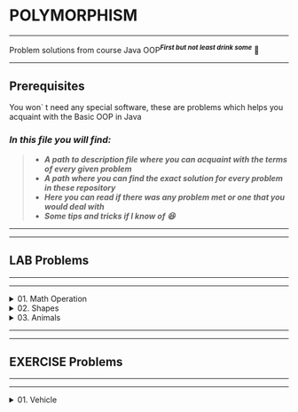 # **POLYMORPHISM**
*****

Problem solutions from course Java OOP<sup>***First but not least drink some***</sup> **🍺**

************

## **Prerequisites**

You won` t need any special software, these are problems which helps you acquaint with the Basic OOP in Java

### *In this file you will find:*

> - **_***A path to description file where you can acquaint with the terms of every given problem***_**
> - ***A path where you can find the exact solution for every problem in these repository***
> - ***Here you can read if there was any problem met or one that you would deal with***
> - ***Some tips and tricks if I know of 😆***


******************
***************

## LAB Problems

****************
****************

<details>
<summary>01. Math Operation</summary>

 - This is the [Description :scroll:](https://github.com/SophiyaYO/Polymorphism/blob/master/src/mathOperations/DESCRIPTION.md#math-operation)

 - This is the [Solution :cherries:](https://github.com/SophiyaYO/Polymorphism/blob/master/src/mathOperations/MathOperation.java)
 
 </details>
 
 <details>
 <summary>02. Shapes</summary>
 
  - This is the [Description :scroll:](https://github.com/SophiyaYO/Polymorphism/blob/master/src/shape/DESCRIPTION.md#math-operation)
  - This is the [Solution :cherries:](https://github.com/SophiyaYO/Polymorphism/blob/master/src/shape)
  
  ### _Tips :collision: :_

  
  :point_right: _use Wrapper class Double_
  
  :point_right: _sets should be protected_ 
  
  :point_right: _getRadius should be public **final Double** getRadius_ :hocho:
  </details>
 
 <details>
 <summary>03. Animals</summary>
 
  - This is the [Description :scroll:](https://github.com/SophiyaYO/Polymorphism/blob/master/src/animal/DESCRIPTION.md#math-operation)
  - This is the [Solution :cherries:](https://github.com/SophiyaYO/Polymorphism/blob/master/src/animal)
  
  </details>
 
 ******************
 ***************
 
 ## EXERCISE Problems
 
 ****************
 ****************
 
 <details>
 <summary>01. Vehicle</summary>
 
  - This is the [Description :scroll:](https://github.com/SophiyaYO/Polymorphism/blob/master/src/vehicles/DESCRIPTION.md#math-operation)
 
  - This is the [Solution :cherries:](https://github.com/SophiyaYO/Polymorphism/blob/master/src/vehicles)
  
  </details>